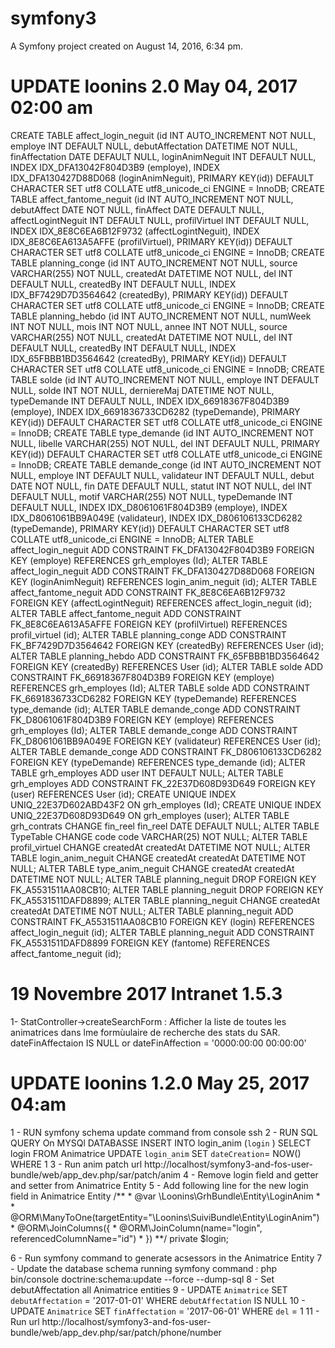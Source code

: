 symfony3
========

A Symfony project created on August 14, 2016, 6:34 pm.


UPDATE loonins 2.0   May 04, 2017 02:00 am
============

CREATE TABLE affect_login_neguit (id INT AUTO_INCREMENT NOT NULL, employe INT DEFAULT NULL, debutAffectation DATETIME NOT NULL, finAffectation DATE DEFAULT NULL, loginAnimNeguit INT DEFAULT NULL, INDEX IDX_DFA13042F804D3B9 (employe), INDEX IDX_DFA130427D88D068 (loginAnimNeguit), PRIMARY KEY(id)) DEFAULT CHARACTER SET utf8 COLLATE utf8_unicode_ci ENGINE = InnoDB;
CREATE TABLE affect_fantome_neguit (id INT AUTO_INCREMENT NOT NULL, debutAffect DATE NOT NULL, finAffect DATE DEFAULT NULL, affectLogintNeguit INT DEFAULT NULL, profilVirtuel INT DEFAULT NULL, INDEX IDX_8E8C6EA6B12F9732 (affectLogintNeguit), INDEX IDX_8E8C6EA613A5AFFE (profilVirtuel), PRIMARY KEY(id)) DEFAULT CHARACTER SET utf8 COLLATE utf8_unicode_ci ENGINE = InnoDB;
CREATE TABLE planning_conge (id INT AUTO_INCREMENT NOT NULL, source VARCHAR(255) NOT NULL, createdAt DATETIME NOT NULL, del INT DEFAULT NULL, createdBy INT DEFAULT NULL, INDEX IDX_BF7429D7D3564642 (createdBy), PRIMARY KEY(id)) DEFAULT CHARACTER SET utf8 COLLATE utf8_unicode_ci ENGINE = InnoDB;
CREATE TABLE planning_hebdo (id INT AUTO_INCREMENT NOT NULL, numWeek INT NOT NULL, mois INT NOT NULL, annee INT NOT NULL, source VARCHAR(255) NOT NULL, createdAt DATETIME NOT NULL, del INT DEFAULT NULL, createdBy INT DEFAULT NULL, INDEX IDX_65FBBB1BD3564642 (createdBy), PRIMARY KEY(id)) DEFAULT CHARACTER SET utf8 COLLATE utf8_unicode_ci ENGINE = InnoDB;
CREATE TABLE solde (id INT AUTO_INCREMENT NOT NULL, employe INT DEFAULT NULL, solde INT NOT NULL, derniereMaj DATETIME NOT NULL, typeDemande INT DEFAULT NULL, INDEX IDX_66918367F804D3B9 (employe), INDEX IDX_6691836733CD6282 (typeDemande), PRIMARY KEY(id)) DEFAULT CHARACTER SET utf8 COLLATE utf8_unicode_ci ENGINE = InnoDB;
CREATE TABLE type_demande (id INT AUTO_INCREMENT NOT NULL, libelle VARCHAR(255) NOT NULL, del INT DEFAULT NULL, PRIMARY KEY(id)) DEFAULT CHARACTER SET utf8 COLLATE utf8_unicode_ci ENGINE = InnoDB;
CREATE TABLE demande_conge (id INT AUTO_INCREMENT NOT NULL, employe INT DEFAULT NULL, validateur INT DEFAULT NULL, debut DATE NOT NULL, fin DATE DEFAULT NULL, statut INT NOT NULL, del INT DEFAULT NULL, motif VARCHAR(255) NOT NULL, typeDemande INT DEFAULT NULL, INDEX IDX_D8061061F804D3B9 (employe), INDEX IDX_D8061061BB9A049E (validateur), INDEX IDX_D806106133CD6282 (typeDemande), PRIMARY KEY(id)) DEFAULT CHARACTER SET utf8 COLLATE utf8_unicode_ci ENGINE = InnoDB;
ALTER TABLE affect_login_neguit ADD CONSTRAINT FK_DFA13042F804D3B9 FOREIGN KEY (employe) REFERENCES grh_employes (Id);
ALTER TABLE affect_login_neguit ADD CONSTRAINT FK_DFA130427D88D068 FOREIGN KEY (loginAnimNeguit) REFERENCES login_anim_neguit (id);
ALTER TABLE affect_fantome_neguit ADD CONSTRAINT FK_8E8C6EA6B12F9732 FOREIGN KEY (affectLogintNeguit) REFERENCES affect_login_neguit (id);
ALTER TABLE affect_fantome_neguit ADD CONSTRAINT FK_8E8C6EA613A5AFFE FOREIGN KEY (profilVirtuel) REFERENCES profil_virtuel (id);
ALTER TABLE planning_conge ADD CONSTRAINT FK_BF7429D7D3564642 FOREIGN KEY (createdBy) REFERENCES User (id);
ALTER TABLE planning_hebdo ADD CONSTRAINT FK_65FBBB1BD3564642 FOREIGN KEY (createdBy) REFERENCES User (id);
ALTER TABLE solde ADD CONSTRAINT FK_66918367F804D3B9 FOREIGN KEY (employe) REFERENCES grh_employes (Id);
ALTER TABLE solde ADD CONSTRAINT FK_6691836733CD6282 FOREIGN KEY (typeDemande) REFERENCES type_demande (id);
ALTER TABLE demande_conge ADD CONSTRAINT FK_D8061061F804D3B9 FOREIGN KEY (employe) REFERENCES grh_employes (Id);
ALTER TABLE demande_conge ADD CONSTRAINT FK_D8061061BB9A049E FOREIGN KEY (validateur) REFERENCES User (id);
ALTER TABLE demande_conge ADD CONSTRAINT FK_D806106133CD6282 FOREIGN KEY (typeDemande) REFERENCES type_demande (id);
ALTER TABLE grh_employes ADD user INT DEFAULT NULL;
ALTER TABLE grh_employes ADD CONSTRAINT FK_22E37D608D93D649 FOREIGN KEY (user) REFERENCES User (id);
CREATE UNIQUE INDEX UNIQ_22E37D602ABD43F2 ON grh_employes (Id);
CREATE UNIQUE INDEX UNIQ_22E37D608D93D649 ON grh_employes (user);
ALTER TABLE grh_contrats CHANGE fin_reel fin_reel DATE DEFAULT NULL;
ALTER TABLE TypeTable CHANGE code code VARCHAR(25) NOT NULL;
ALTER TABLE profil_virtuel CHANGE createdAt createdAt DATETIME NOT NULL;
ALTER TABLE login_anim_neguit CHANGE createdAt createdAt DATETIME NOT NULL;
ALTER TABLE type_anim_neguit CHANGE createdAt createdAt DATETIME NOT NULL;
ALTER TABLE planning_neguit DROP FOREIGN KEY FK_A5531511AA08CB10;
ALTER TABLE planning_neguit DROP FOREIGN KEY FK_A5531511DAFD8899;
ALTER TABLE planning_neguit CHANGE createdAt createdAt DATETIME NOT NULL;
ALTER TABLE planning_neguit ADD CONSTRAINT FK_A5531511AA08CB10 FOREIGN KEY (login) REFERENCES affect_login_neguit (id);
ALTER TABLE planning_neguit ADD CONSTRAINT FK_A5531511DAFD8899 FOREIGN KEY (fantome) REFERENCES affect_fantome_neguit (id);







19 Novembre 2017  Intranet  1.5.3
==========================================================
1- StatController->createSearchForm :
    Afficher la liste de toutes les animatrices dans lme formùulaire de recherche des stats du SAR. dateFinAffectaion IS NULL or dateFinAffection = '0000:00:00 00:00:00' 


UPDATE loonins 1.2.0   May 25, 2017 04:am
============
1 - RUN symfony schema update command from console ssh
2 - RUN SQL QUERY On MYSQl DATABASSE 
	INSERT INTO login_anim (`login` ) SELECT login FROM Animatrice
	UPDATE `login_anim` SET `dateCreation`= NOW() WHERE 1
3 - Run anim patch url http://localhost/symfony3-and-fos-user-bundle/web/app_dev.php/sar/patch/anim
4 - Remove login field and getter and setter from Animatrice Entity
5 - Add following line for the new login field in Animatrice Entity
    /**
     * @var \Loonins\GrhBundle\Entity\LoginAnim
     *
     * @ORM\ManyToOne(targetEntity="\Loonins\SuiviBundle\Entity\LoginAnim")
     * @ORM\JoinColumns({
     *   @ORM\JoinColumn(name="login", referencedColumnName="id")
     * })
    **/
    private $login;

6 - Run symfony command to generate acsessors in the Animatrice Entity
7 - Update the database schema running symfony command :  php bin/console doctrine:schema:update --force --dump-sql
8 - Set debutAffectation all Animatrice entities
9 - UPDATE   `Animatrice`  SET  `debutAffectation` = '2017-01-01'  WHERE  `debutAffectation` IS NULL
10 - UPDATE  `Animatrice`  SET  `finAffectation` = '2017-06-01'  WHERE  `del` = 1
11 - Run url http://localhost/symfony3-and-fos-user-bundle/web/app_dev.php/sar/patch/phone/number


